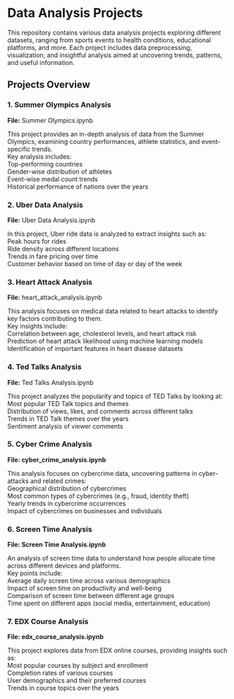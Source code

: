 <h1> Data Analysis Projects </h1>
This repository contains various data analysis projects exploring different datasets, ranging from sports events to health conditions, educational platforms, and more. Each project includes data preprocessing, visualization, and insightful analysis aimed at uncovering trends, patterns, and useful information.

<h2> Projects Overview </h2> 
<h3> 1. Summer Olympics Analysis </h3>
<b>File:</b> Summer Olympics.ipynb

This project provides an in-depth analysis of data from the Summer Olympics, examining country performances, athlete statistics, and event-specific trends.<br>
Key analysis includes:<br>
Top-performing countries <br>
Gender-wise distribution of athletes<br>
Event-wise medal count trends <br>
Historical performance of nations over the years <br>

<h3> 2. Uber Data Analysis</h3>
<b>File:</b> Uber Data Analysis.ipynb  <br>

In this project, Uber ride data is analyzed to extract insights such as: <br>
Peak hours for rides <br>
Ride density across different locations <br>
Trends in fare pricing over time <br>
Customer behavior based on time of day or day of the week <br>

<h3>3. Heart Attack Analysis</h3>
<b>File:</b> heart_attack_analysis.ipynb <br>

This analysis focuses on medical data related to heart attacks to identify key factors contributing to them. <br>
Key insights include: <br>
Correlation between age, cholesterol levels, and heart attack risk <br>
Prediction of heart attack likelihood using machine learning models <br>
Identification of important features in heart disease datasets <br>

<h3>4. Ted Talks Analysis</h3>
<b>File:</b> Ted Talks Analysis.ipynb <br>

This project analyzes the popularity and topics of TED Talks by looking at: <br>
Most popular TED Talk topics and themes <br>
Distribution of views, likes, and comments across different talks <br>
Trends in TED Talk themes over the years <br>
Sentiment analysis of viewer comments <br>

<h3>5. Cyber Crime Analysis</h3>
<b>File: cyber_crime_analysis.ipynb</b> <br>

This analysis focuses on cybercrime data, uncovering patterns in cyber-attacks and related crimes: <br>
Geographical distribution of cybercrimes <br>
Most common types of cybercrimes (e.g., fraud, identity theft) <br>
Yearly trends in cybercrime occurrences <br>
Impact of cybercrimes on businesses and individuals <br>

<h3>6. Screen Time Analysis</h3>
<b>File: Screen Time Analysis.ipynb</b> <br>

An analysis of screen time data to understand how people allocate time across different devices and platforms. <br>
Key points include:<br>
Average daily screen time across various demographics <br>
Impact of screen time on productivity and well-being <br>
Comparison of screen time between different age groups <br>
Time spent on different apps (social media, entertainment, education) <br>

<h3>7. EDX Course Analysis</h3>
<b>File: edx_course_analysis.ipynb</b> <br>

This project explores data from EDX online courses, providing insights such as: <br>
Most popular courses by subject and enrollment <br>
Completion rates of various courses <br>
User demographics and their preferred courses <br>
Trends in course topics over the years

